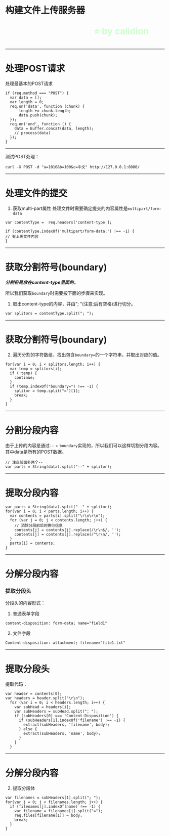 <!--
$theme: gaia
template: gaia
-->

构建文件上传服务器<p style="text-align:right;font-size:28px;margin-right:50px;color:#cFc;">:star: by calidion</p>
===

---
处理POST请求
===
处理最基本的POST请求
```
if (req.method === "POST") {
  var data = [];
  var length = 0;
  req.on('data', function (chunk) {
      length += chunk.length;
      data.push(chunk);
  });
  req.on('end', function () {
    data = Buffer.concat(data, length);
    // process(data)
  }); 
}
```
---

测试POST处理：

```
curl -X POST -d "a=1010&b=100&c=中文" http://127.0.0.1:8080/
```


---
处理文件的提交
===

1. 获取multi-part属性
处理文件时需要确定提交的内容属性是`multipart/form-data`

```
var contentType =  req.headers['content-type'];

if (contentType.indexOf('multipart/form-data;') !== -1) {
// 有上传文件内容
}
```
---

获取分割符号(boundary)
===

***分割符是放在content-type里面的。***

所以我们获取`boundary`时需要按下面的步骤来实现。

1. 取出content-type的内容，并由"; "(注意;后有空格)进行切分。
```
var splitors = contentType.split("; ");
```
---

获取分割符号(boundary)
===

2. 遍历分割的字符数组，找出包含`boundary=`的一个字符串，并取出对应的值。

```
for(var i = 0; i < splitors.length; i++) {
  var temp = splitors[i];
  if (!temp) {
    continue;
  }
  if (temp.indexOf("boundary=") !== -1) {
    splitor = temp.split("=")[1];
    break;
  }
}
```

---
分割分段内容
===

由于上传的内容是通过`--` + `boundary`实现的，所以我们可以这样切割分段内容。其中data是所有的POST数据。

```
// 注意前面多两个--
var parts = String(data).split("--" + splitor);
```

---
提取分段内容
===

```
var parts = String(data).split("--" + splitor);
for(var i = 0; i < parts.length; i++) {
  var contents = parts[i].split("\r\n\r\n");
  for (var j = 0; j < contents.length; j++) {
    // 消除分段前后的换行信息
    contents[j] = contents[j].replace(/\r\n$/, '');
    contents[j] = contents[j].replace(/^\r\n/, '');
  }
  parts[i] = contents;
}
```
---

分解分段内容
===
### 提取分段头

分段头的内容形式：
1. 普通表单字段
```
content-disposition: form-data; name="field1"
```
2. 文件字段

```
Content-disposition: attachment; filename="file1.txt"
```


---
提取分段头
===

提取代码：

```
var header = contents[0];
var headers = header.split("\r\n");
  for (var i = 0; i < headers.length; i++) {
    var subHead = headers[i];
    var subHeaders = subHead.split(": ");
    if (subHeaders[0] === 'Content-Disposition') {
      if (subHeaders[1].indexOf('filename') !== -1) {
        extract(subHeaders, 'filename', body);
      } else {
        extract(subHeaders, 'name', body);
      }
    }
  }
```

---
分解分段内容
===
2. 提取分段体

```
var filenames = subHeaders[1].split("; ");
for(var j = 0; j < filenames.length; j++) {
  if (filenames[j].indexOf(name) !== -1) {
    var filename = filenames[j].split("=");
    req.files[filename[1]] = body;
    break;
  }
}
```


